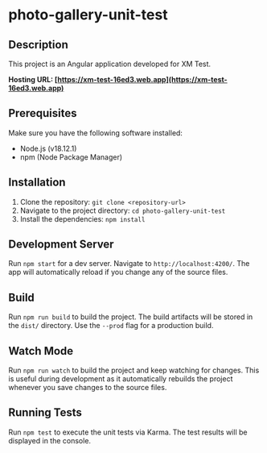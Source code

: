# photo-gallery-unit-test

## Description

This project is an Angular application developed for XM Test.

**Hosting URL: [https://xm-test-16ed3.web.app](https://xm-test-16ed3.web.app)**

## Prerequisites

Make sure you have the following software installed:

- Node.js (v18.12.1)
- npm (Node Package Manager)

## Installation

1. Clone the repository: `git clone <repository-url>`
2. Navigate to the project directory: `cd photo-gallery-unit-test`
3. Install the dependencies: `npm install`

## Development Server

Run `npm start` for a dev server. Navigate to `http://localhost:4200/`. The app will automatically reload if you change any of the source files.

## Build

Run `npm run build` to build the project. The build artifacts will be stored in the `dist/` directory. Use the `--prod` flag for a production build.

## Watch Mode

Run `npm run watch` to build the project and keep watching for changes. This is useful during development as it automatically rebuilds the project whenever you save changes to the source files.

## Running Tests

Run `npm test` to execute the unit tests via Karma. The test results will be displayed in the console.
